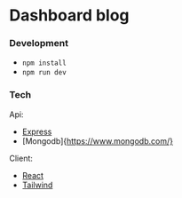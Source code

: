 # Dashboard blog

### Development

- `npm install`
- `npm run dev`

### Tech

Api:
- [Express](https://expressjs.com/en/4x/api.html)
- [Mongodb]{https://www.mongodb.com/}

Client:
- [React](https://react.dev/)
- [Tailwind](https://tailwindcss.com/docs/guides/vite)

